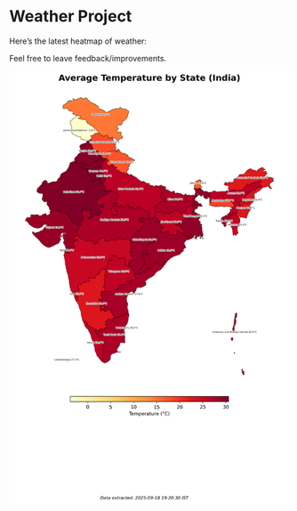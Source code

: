 # Weather Project

Here’s the latest heatmap of weather:

Feel free to leave feedback/improvements.

![India Heatmap](docs/assets/india_heatmap.png?v=CC0E28)
